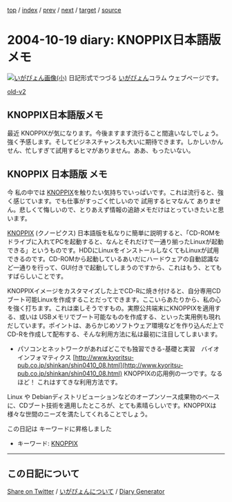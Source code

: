 [top](https://igapyon.github.io/diary/) 
 / [index](https://igapyon.github.io/diary/2004/index.html) 
 / [prev](https://igapyon.github.io/diary/2004/ig041015.html) 
 / [next](https://igapyon.github.io/diary/2004/ig041024.html) 
 / [target](https://igapyon.github.io/diary/2004/ig041019.html) 
 / [source](https://github.com/igapyon/diary/blob/gh-pages/2004/ig041019.html.src.md) 

2004-10-19 diary: KNOPPIX日本語版メモ
=====================================================================================================
[![いがぴょん画像(小)](https://igapyon.github.io/diary/images/iga200306s.jpg "いがぴょん")](https://igapyon.github.io/diary/memo/memoigapyon.html) 日記形式でつづる [いがぴょん](https://igapyon.github.io/diary/memo/memoigapyon.html)コラム ウェブページです。

[old-v2](ig041019-orig.html)

## KNOPPIX日本語版メモ

最近 KNOPPIXが気になります。今後ますます流行ること間違いなしでしょう。強く予感します。そしてビジネスチャンスも大いに期待できます。しかしいかんせん、忙しすぎて試用するヒマがありません。ああ、もったいない。


## KNOPPIX 日本語版 メモ

今 私の中では [KNOPPIX](http://www.igapyon.jp/igapyon/diary/keyword/knoppix.html)を触りたい気持ちでいっぱいです。これは流行ると、強く感じています。でも仕事がすっごく忙しいので 試用するヒマなんて ありません。悲しくて悔しいので、とりあえず情報の追跡メモだけはとっていきたいと思います。

[KNOPPIX](http://www.igapyon.jp/igapyon/diary/keyword/knoppix.html) (クノーピクス) 日本語版を私なりに簡単に説明すると、「CD-ROMをドライブに入れてPCを起動すると、なんとそれだけで一通り揃ったLinuxが起動できる」というものです。HDDにLinuxをインストールしなくてもLinuxが試用できるのです。CD-ROMから起動しているあいだにハードウェアの自動認識など一通りを行って、GUI付きで起動してしまうのですから、これはもう、とてもすばらしいことです。

KNOPPIXイメージをカスタマイズした上でCD-Rに焼き付けると、自分専用CDブート可能Linuxを作成することだってできます。ここいらあたりから、私の心を強く打ちます。これは楽しそうですもの。実際公共端末にKNOPPIXを適用する、或いは USBメモリでブート可能なものを作成する、といった実用例も現れだしています。ポイントは、あらかじめソフトウェア環境などを作り込んだ上でCD-Rを作成して配布する、そんな利用方法に私は最初に注目してしまいます。

* パソコンとネットワークがあればどこでも独習できる-基礎と実習　バイオインフォマティクス
  [http://www.kyoritsu-pub.co.jp/shinkan/shin0410_08.html](http://www.kyoritsu-pub.co.jp/shinkan/shin0410_08.html)
  KNOPPIXの応用例の一つです。なるほど！ これはすてきな利用方法です。

Linux や Debianディストリビューションなどのオープンソース成果物のベースに、CDブート技術を適用したところが、とても素晴らしいです。KNOPPIXは様々な世間のニーズを満たしてくれることでしょう。

この日記は キーワードに昇格しました

* キーワード: [KNOPPIX](http://www.igapyon.jp/igapyon/diary/keyword/knoppix.html)

----------------------------------------------------------------------------------------------------

## この日記について

[Share on Twitter](https://twitter.com/intent/tweet?hashtags=igapyon%2Cdiary%2C%E3%81%84%E3%81%8C%E3%81%B4%E3%82%87%E3%82%93&text=KNOPPIX%E6%97%A5%E6%9C%AC%E8%AA%9E%E7%89%88%E3%83%A1%E3%83%A2&url=https%3A%2F%2Figapyon.github.io%2Fdiary%2F2004%2Fig041019.html) / [いがぴょんについて](https://igapyon.github.io/diary/memo/memoigapyon.html) / [Diary Generator](https://github.com/igapyon/igapyonv3)
